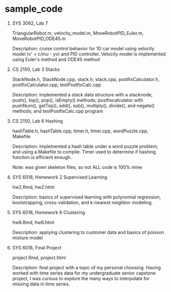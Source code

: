 # sample_code

1) SYS 3062, Lab 7

   TriangularRobot.m, velocity_model.m, MoveRobotPID_Euler.m, MoveRobotPID_ODE45.m
   
   Description: cruise control behavior for 1D car model using velocity model (v' = c/mu - yv) and PID controller.
   Velocity model is implemented using Euler's method and ODE45 method

2) CS 2150, Lab 3 Stacks

   StackNode.h, StackNode.cpp, stack.h, stack.cpp, postfixCalculator.h, postfixCalculator.cpp, testPostfixCalc.cpp
   
   Description: implemented a stack data structure with a stacknode; push(), top(), pop(), isEmpty() methods;
   postfixcalculator with pushNum(), getTop(), add(), sub(), multiply(), divide(), and negate() methods; and 
   testPostfixCalc.cpp program   

3) CS 2150, Lab 6 Hashing

   hashTable.h, hashTable.cpp, timer.h, timer.cpp, wordPuzzle.cpp, Makefile
   
   Description: implemented a hash table under a word puzzle problem, and using a Makefile to compile. Timer used to determine 
   if hashing function is efficient enough.
   
   Note: was given skeleton files, so not ALL code is 100% mine

4) SYS 6018, Homework 2 Supervised Learning

   hw2.Rmd, hw2.html
   
   Description: basics of supervised learning with polynomial regression, bootstrapping, cross-validation, and k-nearest neighbor modeling.


5) SYS 6018, Homework 6 Clustering

   hw6.Rmd, hw6.html

   Description: applying clustering to customer data and basics of poisson mixture model


6) SYS 6018, Final Project

   project.Rmd, project.html

   Description: final project with a topic of my personal choosing. Having worked with time series data for my undergraduate senior capstone 
   project, I was curious to explore the many ways to interpolate for missing data in time series.
